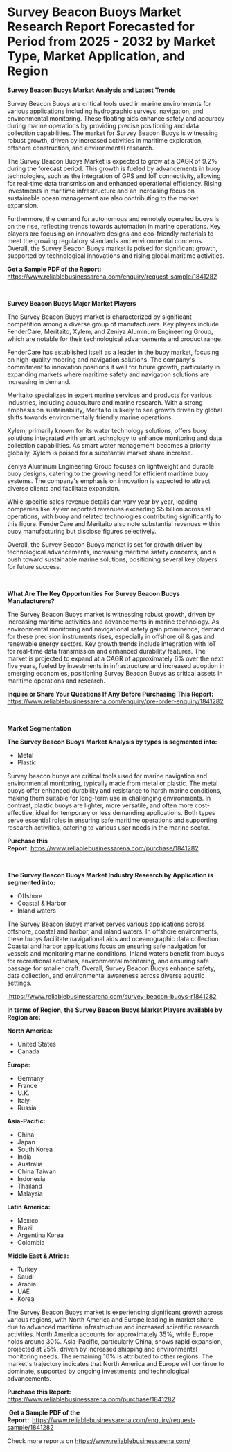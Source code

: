 <p><h1>Survey Beacon Buoys Market Research Report Forecasted for Period from 2025 -  2032 by Market Type, Market Application, and Region</h1></p><p><strong>Survey Beacon Buoys Market Analysis and Latest Trends</strong></p>
<p><p>Survey Beacon Buoys are critical tools used in marine environments for various applications including hydrographic surveys, navigation, and environmental monitoring. These floating aids enhance safety and accuracy during marine operations by providing precise positioning and data collection capabilities. The market for Survey Beacon Buoys is witnessing robust growth, driven by increased activities in maritime exploration, offshore construction, and environmental research.</p><p>The Survey Beacon Buoys Market is expected to grow at a CAGR of 9.2% during the forecast period. This growth is fueled by advancements in buoy technologies, such as the integration of GPS and IoT connectivity, allowing for real-time data transmission and enhanced operational efficiency. Rising investments in maritime infrastructure and an increasing focus on sustainable ocean management are also contributing to the market expansion.</p><p>Furthermore, the demand for autonomous and remotely operated buoys is on the rise, reflecting trends towards automation in marine operations. Key players are focusing on innovative designs and eco-friendly materials to meet the growing regulatory standards and environmental concerns. Overall, the Survey Beacon Buoys market is poised for significant growth, supported by technological innovations and rising global maritime activities.</p></p>
<p><strong>Get a Sample PDF of the Report:&nbsp;</strong> <a href="https://www.reliablebusinessarena.com/enquiry/request-sample/1841282?utm_campaign=3041&utm_medium=2&utm_source=Github&utm_content=ia&utm_term=12042025&utm_id=survey-beacon-buoys">https://www.reliablebusinessarena.com/enquiry/request-sample/1841282</a></p>
<p>&nbsp;</p>
<p><strong>Survey Beacon Buoys Major Market Players</strong></p>
<p><p>The Survey Beacon Buoys market is characterized by significant competition among a diverse group of manufacturers. Key players include FenderCare, Meritaito, Xylem, and Zeniya Aluminum Engineering Group, which are notable for their technological advancements and product range.</p><p>FenderCare has established itself as a leader in the buoy market, focusing on high-quality mooring and navigation solutions. The company's commitment to innovation positions it well for future growth, particularly in expanding markets where maritime safety and navigation solutions are increasing in demand.</p><p>Meritaito specializes in expert marine services and products for various industries, including aquaculture and marine research. With a strong emphasis on sustainability, Meritaito is likely to see growth driven by global shifts towards environmentally friendly marine operations.</p><p>Xylem, primarily known for its water technology solutions, offers buoy solutions integrated with smart technology to enhance monitoring and data collection capabilities. As smart water management becomes a priority globally, Xylem is poised for a substantial market share increase.</p><p>Zeniya Aluminum Engineering Group focuses on lightweight and durable buoy designs, catering to the growing need for efficient maritime buoy systems. The company's emphasis on innovation is expected to attract diverse clients and facilitate expansion.</p><p>While specific sales revenue details can vary year by year, leading companies like Xylem reported revenues exceeding $5 billion across all operations, with buoy and related technologies contributing significantly to this figure. FenderCare and Meritaito also note substantial revenues within buoy manufacturing but disclose figures selectively.</p><p>Overall, the Survey Beacon Buoys market is set for growth driven by technological advancements, increasing maritime safety concerns, and a push toward sustainable marine solutions, positioning several key players for future success.</p></p>
<p>&nbsp;</p>
<p><strong>What Are The Key Opportunities For Survey Beacon Buoys Manufacturers?</strong></p>
<p><p>The Survey Beacon Buoys market is witnessing robust growth, driven by increasing maritime activities and advancements in marine technology. As environmental monitoring and navigational safety gain prominence, demand for these precision instruments rises, especially in offshore oil & gas and renewable energy sectors. Key growth trends include integration with IoT for real-time data transmission and enhanced durability features. The market is projected to expand at a CAGR of approximately 6% over the next five years, fueled by investments in infrastructure and increased adoption in emerging economies, positioning Survey Beacon Buoys as critical assets in maritime operations and research.</p></p>
<p><strong>Inquire or Share Your Questions If Any Before Purchasing This Report:</strong> <a href="https://www.reliablebusinessarena.com/enquiry/pre-order-enquiry/1841282?utm_campaign=3041&utm_medium=2&utm_source=Github&utm_content=ia&utm_term=12042025&utm_id=survey-beacon-buoys">https://www.reliablebusinessarena.com/enquiry/pre-order-enquiry/1841282</a></p>
<p>&nbsp;</p>
<p><strong>Market Segmentation</strong></p>
<p><strong>The Survey Beacon Buoys Market Analysis by types is segmented into:</strong></p>
<p><ul><li>Metal</li><li>Plastic</li></ul></p>
<p><p>Survey beacon buoys are critical tools used for marine navigation and environmental monitoring, typically made from metal or plastic. The metal buoys offer enhanced durability and resistance to harsh marine conditions, making them suitable for long-term use in challenging environments. In contrast, plastic buoys are lighter, more versatile, and often more cost-effective, ideal for temporary or less demanding applications. Both types serve essential roles in ensuring safe maritime operations and supporting research activities, catering to various user needs in the marine sector.</p></p>
<p><strong>Purchase this Report:&nbsp;</strong><a href="https://www.reliablebusinessarena.com/purchase/1841282?utm_campaign=3041&utm_medium=2&utm_source=Github&utm_content=ia&utm_term=12042025&utm_id=survey-beacon-buoys">https://www.reliablebusinessarena.com/purchase/1841282</a></p>
<p>&nbsp;</p>
<p><strong>The Survey Beacon Buoys Market Industry Research by Application is segmented into:</strong></p>
<p><ul><li>Offshore</li><li>Coastal & Harbor</li><li>Inland waters</li></ul></p>
<p><p>The Survey Beacon Buoys market serves various applications across offshore, coastal and harbor, and inland waters. In offshore environments, these buoys facilitate navigational aids and oceanographic data collection. Coastal and harbor applications focus on ensuring safe navigation for vessels and monitoring marine conditions. Inland waters benefit from buoys for recreational activities, environmental monitoring, and ensuring safe passage for smaller craft. Overall, Survey Beacon Buoys enhance safety, data collection, and environmental awareness across diverse aquatic settings.</p></p>
<p><a href="https://www.reliablebusinessarena.com/survey-beacon-buoys-r1841282?utm_campaign=3041&utm_medium=2&utm_source=Github&utm_content=ia&utm_term=12042025&utm_id=survey-beacon-buoys">&nbsp;https://www.reliablebusinessarena.com/survey-beacon-buoys-r1841282</a></p>
<p><strong>In terms of Region, the Survey Beacon Buoys Market Players available by Region are:</strong></p>
<p>
    <p> <strong> North America: </strong>
        <ul>
            <li>United States</li>
            <li>Canada</li>
        </ul>
        </p> 
    <p> <strong> Europe: </strong>
        <ul>
            <li>Germany</li>
            <li>France</li>
            <li>U.K.</li>
            <li>Italy</li>
            <li>Russia</li>
        </ul>
        </p> 
    <p> <strong> Asia-Pacific: </strong>
        <ul>
            <li>China</li>
            <li>Japan</li>
            <li>South Korea</li>
            <li>India</li>
            <li>Australia</li>
            <li>China Taiwan</li>
            <li>Indonesia</li>
            <li>Thailand</li>
            <li>Malaysia</li>
        </ul>
        </p> 
    <p> <strong> Latin America: </strong>
        <ul>
            <li>Mexico</li>
            <li>Brazil</li>
            <li>Argentina Korea</li>
            <li>Colombia</li>
        </ul>
        </p> 
    <p> <strong> Middle East & Africa: </strong>
        <ul>
            <li>Turkey</li>
            <li>Saudi</li>
            <li>Arabia</li>
            <li>UAE</li>
            <li>Korea</li>
        </ul>
    </p>
    </p>
<p><p>The Survey Beacon Buoys market is experiencing significant growth across various regions, with North America and Europe leading in market share due to advanced maritime infrastructure and increased scientific research activities. North America accounts for approximately 35%, while Europe holds around 30%. Asia-Pacific, particularly China, shows rapid expansion, projected at 25%, driven by increased shipping and environmental monitoring needs. The remaining 10% is attributed to other regions. The market's trajectory indicates that North America and Europe will continue to dominate, supported by ongoing investments and technological advancements.</p></p>
<p><strong>Purchase this Report: </strong><a href="https://www.reliablebusinessarena.com/purchase/1841282?utm_campaign=3041&utm_medium=2&utm_source=Github&utm_content=ia&utm_term=12042025&utm_id=survey-beacon-buoys">https://www.reliablebusinessarena.com/purchase/1841282</a></p>
<p>&nbsp;<strong>Get a Sample PDF of the Report:&nbsp;&nbsp;</strong><a href="https://www.reliablebusinessarena.com/enquiry/request-sample/1841282?utm_campaign=3041&utm_medium=2&utm_source=Github&utm_content=ia&utm_term=12042025&utm_id=survey-beacon-buoys">https://www.reliablebusinessarena.com/enquiry/request-sample/1841282</a></p>
<p><strong></strong></p>
<p>Check more reports on <a href="https://www.reliablebusinessarena.com/?utm_campaign=3041&utm_medium=2&utm_source=Github&utm_content=ia&utm_term=12042025&utm_id=survey-beacon-buoys">https://www.reliablebusinessarena.com/</a></p>